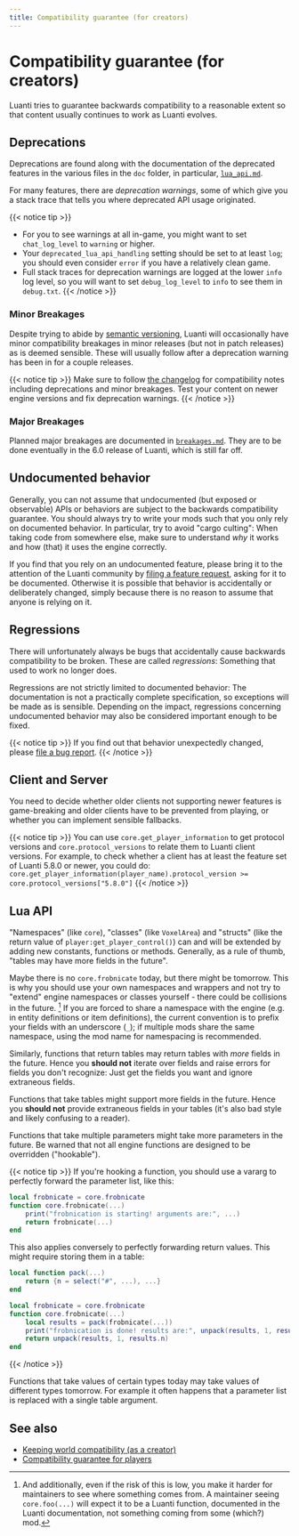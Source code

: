 ```yaml
---
title: Compatibility guarantee (for creators)
---
```


# Compatibility guarantee (for creators)

Luanti tries to guarantee backwards compatibility to a reasonable extent
so that content usually continues to work as Luanti evolves.

## Deprecations

Deprecations are found along with the documentation of the deprecated features
in the various files in the `doc` folder, in particular,
[`lua_api.md`](https://github.com/luanti-org/luanti/blob/master/doc/lua_api.md).

For many features, there are *deprecation warnings*,
some of which give you a stack trace that tells you where deprecated API usage originated.

{{< notice tip >}}
- For you to see warnings at all in-game, you might want to set `chat_log_level` to `warning` or higher.
- Your `deprecated_lua_api_handling` setting should be set to at least `log`;
  you should even consider `error` if you have a relatively clean game.
- Full stack traces for deprecation warnings are logged at the lower `info` log level,
  so you will want to set `debug_log_level` to `info` to see them in `debug.txt`.
{{< /notice >}}

### Minor Breakages

Despite trying to abide by [semantic versioning](https://semver.org),
Luanti will occasionally have minor compatibility breakages in minor releases (but not in patch releases) as is deemed sensible.
These will usually follow after a deprecation warning has been in for a couple releases.

{{< notice tip >}}
Make sure to follow [the changelog](https://docs.luanti.org/about/changelog/) for compatibility notes
including deprecations and minor breakages.
Test your content on newer engine versions and fix deprecation warnings.
{{< /notice >}}

### Major Breakages

Planned major breakages are documented in [`breakages.md`](https://github.com/luanti-org/luanti/blob/master/doc/breakages.md).
They are to be done eventually in the 6.0 release of Luanti, which is still far off.

## Undocumented behavior

Generally, you can not assume that undocumented (but exposed or observable)
APIs or behaviors are subject to the backwards compatibility guarantee.
You should always try to write your mods such that you only rely on documented behavior.
In particular, try to avoid "cargo culting": When taking code from somewhere else,
make sure to understand *why* it works and how (that) it uses the engine correctly.

If you find that you rely on an undocumented feature,
please bring it to the attention of the Luanti community by
[filing a feature request](https://github.com/luanti-org/luanti/issues/new?labels=Feature+request&template=feature_request.yaml),
asking for it to be documented.
Otherwise it is possible that behavior is accidentally or deliberately changed,
simply because there is no reason to assume that anyone is relying on it.

## Regressions

There will unfortunately always be bugs that accidentally cause backwards compatibility to be broken.
These are called *regressions*: Something that used to work no longer does.

Regressions are not strictly limited to documented behavior:
The documentation is not a practically complete specification,
so exceptions will be made as is sensible.
Depending on the impact, regressions concerning undocumented behavior
may also be considered important enough to be fixed.

{{< notice tip >}}
If you find out that behavior unexpectedly changed, please
[file a bug report](https://github.com/luanti-org/luanti/issues/new?labels=Unconfirmed%20bug&template=bug_report.yaml).
{{< /notice >}}

## Client and Server

You need to decide whether older clients not supporting newer features
is game-breaking and older clients have to be prevented from playing,
or whether you can implement sensible fallbacks.

{{< notice tip >}}
You can use `core.get_player_information` to get protocol versions and `core.protocol_versions`
to relate them to Luanti client versions. For example, to check whether a client
has at least the feature set of Luanti 5.8.0 or newer, you could do:
`core.get_player_information(player_name).protocol_version >= core.protocol_versions["5.8.0"]`
{{< /notice >}}

## Lua API

"Namespaces" (like `core`), "classes" (like `VoxelArea`) and "structs"
(like the return value of `player:get_player_control()`)
can and will be extended by adding new constants, functions or methods.
Generally, as a rule of thumb, "tables may have more fields in the future".

Maybe there is no `core.frobnicate` today, but there might be tomorrow.
This is why you should use your own namespaces and wrappers
and not try to "extend" engine namespaces or classes yourself -
there could be collisions in the future. [^maintenance]
If you are forced to share a namespace with the engine (e.g. in entity definitions or item definitions),
the current convention is to prefix your fields with an underscore (`_`);
if multiple mods share the same namespace, using the mod name for namespacing is recommended.

[^maintenance]: And additionally, even if the risk of this is low,
you make it harder for maintainers to see where something comes from.
A maintainer seeing `core.foo(...)` will expect it to be a Luanti function,
documented in the Luanti documentation, not something coming from some (which?) mod.

Similarly, functions that return tables may return tables with *more* fields in the future.
Hence you **should not** iterate over fields and raise errors for fields you don't recognize:
Just get the fields you want and ignore extraneous fields.

Functions that take tables might support more fields in the future.
Hence you **should not** provide extraneous fields in your tables
(it's also bad style and likely confusing to a reader).

Functions that take multiple parameters might take more parameters in the future.
Be warned that not all engine functions are designed to be overridden ("hookable").

{{< notice tip >}}
If you're hooking a function,
you should use a vararg to perfectly forward the parameter list, like this:

```lua
local frobnicate = core.frobnicate
function core.frobnicate(...)
	print("frobnication is starting! arguments are:", ...)
	return frobnicate(...)
end
```

This also applies conversely to perfectly forwarding return values.
This might require storing them in a table:

```lua
local function pack(...)
	return {n = select("#", ...), ...}
end

local frobnicate = core.frobnicate
function core.frobnicate(...)
	local results = pack(frobnicate(...))
	print("frobnication is done! results are:", unpack(results, 1, results.n))
	return unpack(results, 1, results.n)
end
```
{{< /notice >}}

Functions that take values of certain types today may take values of different types tomorrow.
For example it often happens that a parameter list is replaced with a single table argument.

## See also

- [Keeping world compatibility (as a creator)](/for-creators/keeping-world-compatibility/)
- [Compatibility guarantee for players](/for-players/compatibility)
